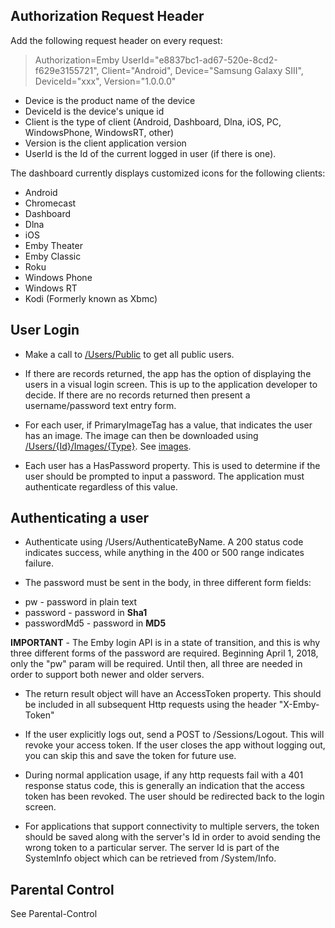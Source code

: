## Authorization Request Header

Add the following request header on every request:

> Authorization=Emby UserId="e8837bc1-ad67-520e-8cd2-f629e3155721", Client="Android", Device="Samsung Galaxy SIII", DeviceId="xxx", Version="1.0.0.0"

* Device is the product name of the device
* DeviceId is the device's unique id
* Client is the type of client (Android, Dashboard, Dlna, iOS, PC, WindowsPhone, WindowsRT, other)
* Version is the client application version
* UserId is the Id of the current logged in user (if there is one).

The dashboard currently displays customized icons for the following clients:

* Android
* Chromecast
* Dashboard
* Dlna
* iOS
* Emby Theater
* Emby Classic
* Roku
* Windows Phone
* Windows RT
* Kodi (Formerly known as Xbmc)

## User Login 

* Make a call to [/Users/Public](http://swagger.emby.media/?staticview=true#/UserService) to get all public users.

* If there are records returned, the app has the option of displaying the users in a visual login screen. This is up to the application developer to decide. If there are no records returned then present a username/password text entry form.

* For each user, if PrimaryImageTag has a value, that indicates the user has an image. The image can then be downloaded using [/Users/{Id}/Images/\{Type\}](http://swagger.emby.media/?staticview=true#/ImageService). See [images](Images).

* Each user has a HasPassword property. This is used to determine if the user should be prompted to input a password. The application must authenticate regardless of this value.

## Authenticating a user

* Authenticate using /Users/AuthenticateByName. A 200 status code indicates success, while anything in the 400 or 500 range indicates failure.

* The password must be sent in the body, in three different form fields:

- pw - password in plain text
- password - password in **Sha1**
- passwordMd5 - password in **MD5**

**IMPORTANT** - The Emby login API is in a state of transition, and this is why three different forms of the password are required. Beginning April 1, 2018, only the "pw" param will be required. Until then, all three are needed in order to support both newer and older servers.

* The return result object will have an AccessToken property. This should be included in all subsequent Http requests using the header "X-Emby-Token"

* If the user explicitly logs out, send a POST to /Sessions/Logout. This will revoke your access token. If the user closes the app without logging out, you can skip this and save the token for future use.

* During normal application usage, if any http requests fail with a 401 response status code, this is generally an indication that the access token has been revoked. The user should be redirected back to the login screen.

* For applications that support connectivity to multiple servers, the token should be saved along with the server's Id in order to avoid sending the wrong token to a particular server. The server Id is part of the SystemInfo object which can be retrieved from /System/Info.

## Parental Control

See Parental-Control
